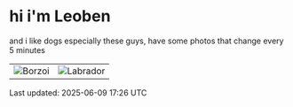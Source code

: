 # hi i'm Leoben

and i like dogs especially these guys, have some photos that change every 5 minutes 

|  |  |
|--------|----------|
| ![Borzoi](https://random-dog-vercel.vercel.app/api/random-borzoi?v=1749489961) | ![Labrador](https://random-dog-vercel.vercel.app/api/random-labrador?v=1749489961) |

Last updated: 2025-06-09 17:26 UTC
